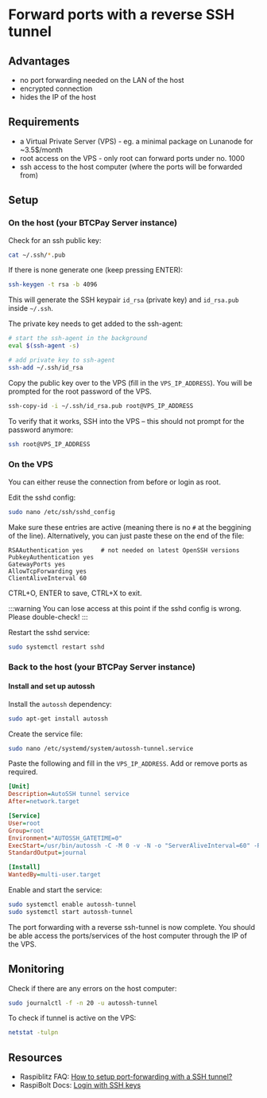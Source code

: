 # Forward ports with a reverse SSH tunnel

## Advantages

- no port forwarding needed on the LAN of the host
- encrypted connection
- hides the IP of the host

## Requirements

- a Virtual Private Server (VPS) - eg. a minimal package on Lunanode for ~3.5$/month
- root access on the VPS - only root can forward ports under no. 1000
- ssh access to the host computer (where the ports will be forwarded from)

## Setup

### On the host (your BTCPay Server instance)

Check for an ssh public key:

```bash
cat ~/.ssh/*.pub
```

If there is none generate one (keep pressing ENTER):

```bash
ssh-keygen -t rsa -b 4096
```

This will generate the SSH keypair `id_rsa` (private key) and `id_rsa.pub` inside `~/.ssh`.

The private key needs to get added to the ssh-agent:

```bash
# start the ssh-agent in the background
eval $(ssh-agent -s)

# add private key to ssh-agent
ssh-add ~/.ssh/id_rsa
```

Copy the public key over to the VPS (fill in the `VPS_IP_ADDRESS`).
You will be prompted for the root password of the VPS.

```bash
ssh-copy-id -i ~/.ssh/id_rsa.pub root@VPS_IP_ADDRESS
```

To verify that it works, SSH into the VPS – this should not prompt for the password anymore:

```bash
ssh root@VPS_IP_ADDRESS
```

### On the VPS

You can either reuse the connection from before or login as root.

Edit the sshd config:

```bash
sudo nano /etc/ssh/sshd_config
```

Make sure these entries are active (meaning there is no `#` at the beggining of the line).
Alternatively, you can just paste these on the end of the file:

```
RSAAuthentication yes     # not needed on latest OpenSSH versions
PubkeyAuthentication yes
GatewayPorts yes
AllowTcpForwarding yes
ClientAliveInterval 60
```

CTRL+O, ENTER to save, CTRL+X to exit.

:::warning
You can lose access at this point if the sshd config is wrong. Please double-check!
:::

Restart the sshd service:

```bash
sudo systemctl restart sshd
```

### Back to the host (your BTCPay Server instance)

#### Install and set up autossh

Install the `autossh` dependency:

```bash
sudo apt-get install autossh
```

Create the service file:

```bash
sudo nano /etc/systemd/system/autossh-tunnel.service
```

Paste the following and fill in the `VPS_IP_ADDRESS`.
Add or remove ports as required.

```ini
[Unit]
Description=AutoSSH tunnel service
After=network.target

[Service]
User=root
Group=root
Environment="AUTOSSH_GATETIME=0"
ExecStart=/usr/bin/autossh -C -M 0 -v -N -o "ServerAliveInterval=60" -R 9735:localhost:9735 -R 443:localhost:443 -R 80:localhost:80 root@VPS_IP_ADDRESS
StandardOutput=journal

[Install]
WantedBy=multi-user.target
```

Enable and start the service:

```bash
sudo systemctl enable autossh-tunnel
sudo systemctl start autossh-tunnel
```

The port forwarding with a reverse ssh-tunnel is now complete.
You should be able access the ports/services of the host computer through the IP of the VPS.

## Monitoring

Check if there are any errors on the host computer:

```bash
sudo journalctl -f -n 20 -u autossh-tunnel
```

To check if tunnel is active on the VPS:

```bash
netstat -tulpn
```

## Resources

- Raspiblitz FAQ: [How to setup port-forwarding with a SSH tunnel?](https://github.com/rootzoll/raspiblitz/blob/master/FAQ.md#how-to-setup-port-forwarding-with-a-ssh-tunnel)
- RaspiBolt Docs: [Login with SSH keys](https://raspibolt.org/guide/raspberry-pi/security.html#login-with-ssh-keys)
